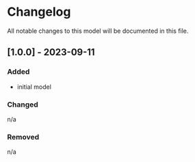 # Changelog
All notable changes to this model will be documented in this file.

## [1.0.0] - 2023-09-11
### Added
- initial model

### Changed
n/a

### Removed
n/a

